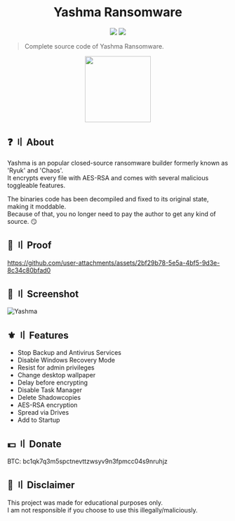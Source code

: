 <h1 align="center">Yashma Ransomware</h1>
<p align="center">
  <img src="https://img.shields.io/badge/Version-v1.2-blue" >
  <img src="https://img.shields.io/badge/Language-CSharp-green" >
  </a>
</p>

> Complete source code of Yashma Ransomware.

<p align="center"> 
  <kbd>
<img src="https://github.com/user-attachments/assets/09be404b-a734-4fb9-ab62-ae200068e275" width="150"></img>
  </kbd>
</p>

## ❓ 〢 About
Yashma is an popular closed-source ransomware builder formerly known as 'Ryuk' and 'Chaos'.  
It encrypts every file with AES-RSA and comes with several malicious toggleable features.  
  
The binaries code has been decompiled and fixed to its original state, making it moddable.  
Because of that, you no longer need to pay the author to get any kind of source. 😏  

## 🎥 〢 Proof
https://github.com/user-attachments/assets/2bf29b78-5e5a-4bf5-9d3e-8c34c80bfad0

## 📸 〢 Screenshot
![Yashma](https://github.com/user-attachments/assets/a65516ce-a223-43ff-952d-fb4ca9b860ee)

## ⚜️ 〢 Features
- Stop Backup and Antivirus Services
- Disable Windows Recovery Mode
- Resist for admin privileges
- Change desktop wallpaper
- Delay before encrypting
- Disable Task Manager
- Delete Shadowcopies
- AES-RSA encryption
- Spread via Drives
- Add to Startup

## 💵 〢 Donate
BTC: bc1qk7q3m5spctnevttzwsyv9n3fpmcc04s9nruhjz

## 💬 〢 Disclaimer
This project was made for educational purposes only.  
I am not responsible if you choose to use this illegally/maliciously.  
